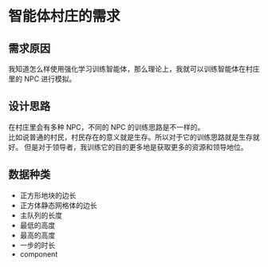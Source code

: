 # 智能体村庄的需求

## 需求原因

我知道怎么样使用强化学习训练智能体，那么理论上，我就可以训练智能体在村庄里的 NPC 进行模拟。

## 设计思路

在村庄里会有多种 NPC，不同的 NPC 的训练思路是不一样的。  
比如说普通的村民，村民存在的意义就是生存。所以对于它的训练思路就是生存就好。
但是对于领导者，我训练它的目的更多地是获取更多的资源和领导地位。

## 数据种类

- 正方形地块的边长
- 正方体静态网格体的边长
- 主队列的长度
- 最低的高度
- 最高的高度
- 一步的时长
- component
